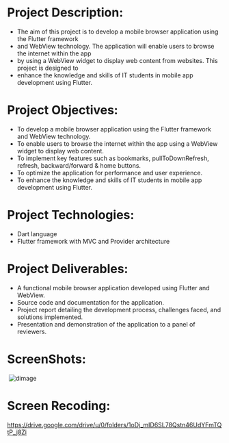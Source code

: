 # Project Description:
- The aim of this project is to develop a mobile browser application using the Flutter framework
- and WebView technology. The application will enable users to browse the internet within the app
- by using a WebView widget to display web content from websites. This project is designed to
- enhance the knowledge and skills of IT students in mobile app development using Flutter.
# Project Objectives:
- To develop a mobile browser application using the Flutter framework and WebView
technology.
- To enable users to browse the internet within the app using a WebView widget to display web
content.
- To implement key features such as bookmarks, pullToDownRefresh, refresh, backward/forward
& home buttons.
- To optimize the application for performance and user experience.
- To enhance the knowledge and skills of IT students in mobile app development using Flutter.
# Project Technologies:
- Dart language
- Flutter framework with MVC and Provider architecture
# Project Deliverables:
- A functional mobile browser application developed using Flutter and WebView.
- Source code and documentation for the application.
- Project report detailing the development process, challenges faced, and solutions implemented.
- Presentation and demonstration of the application to a panel of reviewers.
# ScreenShots:
<img src> ![dimage](https://github.com/dipak2005/Deep__Browser/assets/143473007/6ec9145e-5bdd-4e3e-bf60-72fba92c34b5)
# Screen Recoding:
  https://drive.google.com/drive/u/0/folders/1oDj_mID6SL78Qstn46UdYFmTQtP_j8Zi
